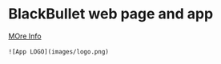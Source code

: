 # BlackBullet web page and app 



[MOre Info](https://blackbulletapp.ovh)


<p align="center">
  
    ![App LOGO](images/logo.png)
  
</p>
